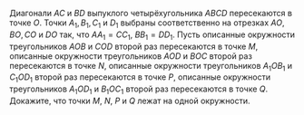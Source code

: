 Диагонали $AC$ и $BD$ выпуклого четырёхугольника $ABCD$ пересекаются в точке $O$. Точки $A_1,B_1,C_1$  и $D_1$  выбраны соответственно на отрезках $AO,BO,CO$  и $DO$ так, что $AA_1=CC_1$, $BB_1=DD_1$. Пусть описанные окружности треугольников $AOB$  и $COD$  второй раз пересекаются в точке $M$, описанные окружности треугольников $AOD$  и $BOC$ второй раз пересекаются в точке $N$, описанные окружности треугольников $A_1OB_1$  и $C_1OD_1$  второй раз пересекаются в точке $P$, описанные окружности треугольников $A_1OD_1$ и $B_1OC_1$ второй раз пересекаются в точке $Q$. Докажите, что точки $M,$ $N,$ $P$  и $Q$  лежат на одной окружности.